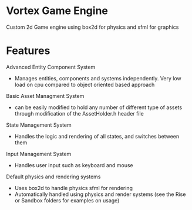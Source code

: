 # Vortex Game Engine
Custom 2d Game engine using box2d for physics and sfml for graphics

# Features
Advanced Entity Component System
  - Manages entities, components and systems independently. Very low load on cpu compared to object oriented based approach
  
Basic Asset Managment System
  - can be easily modified to hold any number of different type of assets through modification of the AssetHolder.h header file

State Management System
  - Handles the logic and rendering of all states, and switches between them

Input Management System
  - Handles user input such as keyboard and mouse
  
Default physics and rendering systems
  - Uses box2d to handle physics sfml for rendering
  - Automatically handled using physics and render systems (see the Rise or Sandbox folders for examples on usage)

